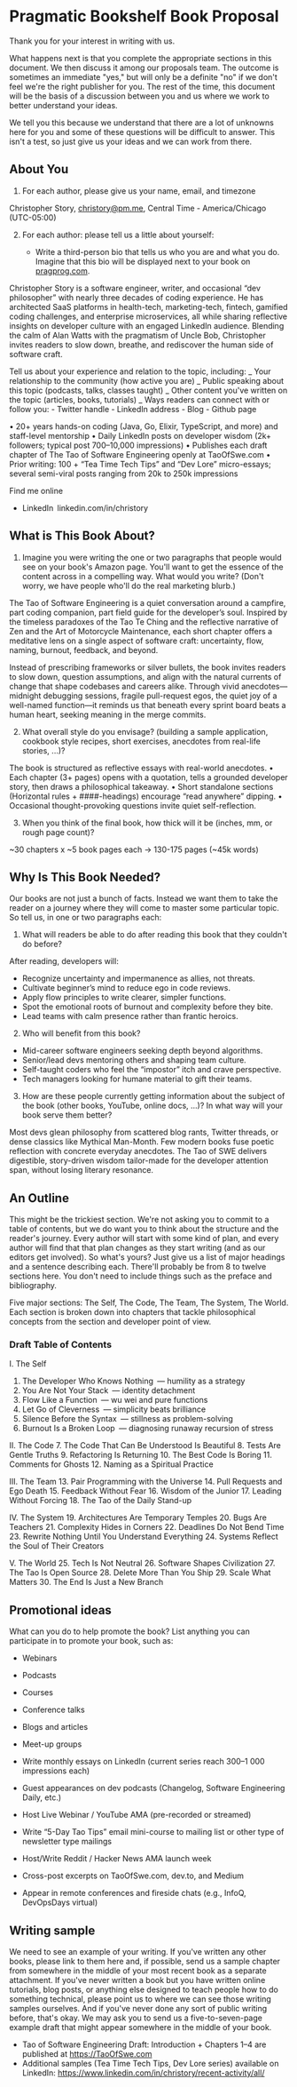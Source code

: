 # Pragmatic Bookshelf Book Proposal

Thank you for your interest in writing with us.

What happens next is that you complete the appropriate sections in this
document. We then discuss it among our proposals team. The outcome is
sometimes an immediate "yes," but will only be a definite "no" if we don't
feel we're the right publisher for you. The rest of the time, this document
will be the basis of a discussion between you and us where we work to
better understand your ideas.

We tell you this because we understand that there are a lot of unknowns here
for you and some of these questions will be difficult to answer. This isn't
a test, so just give us your ideas and we can work from there.

## About You

1. For each author, please give us your name, email, and timezone

Christopher Story, christory@pm.me, Central Time - America/Chicago (UTC-05:00)

2. For each author: please tell us a little about yourself:

   - Write a third-person bio that tells us who you are and what you do.
     Imagine that this bio will be displayed next to your book on
     [pragprog.com](http://pragprog.com).

Christopher Story is a software engineer, writer, and occasional “dev philosopher” with nearly three decades of coding experience. He has architected SaaS platforms in health-tech, marketing-tech, fintech, gamified coding challenges, and enterprise microservices, all while sharing reflective insights on developer culture with an engaged LinkedIn audience. Blending the calm of Alan Watts with the pragmatism of Uncle Bob, Christopher invites readers to slow down, breathe, and rediscover the human side of software craft.

Tell us about your experience and relation to the topic, including:
_ Your relationship to the community (how active you are)
_ Public speaking about this topic (podcasts, talks, classes taught)
_ Other content you've written on the topic (articles, books, tutorials)
_ Ways readers can connect with or follow you: - Twitter handle - LinkedIn address - Blog - Github page

• 20+ years hands-on coding (Java, Go, Elixir, TypeScript, and more) and staff-level mentorship
• Daily LinkedIn posts on developer wisdom (2k+ followers; typical post 700–10,000 impressions)
• Publishes each draft chapter of The Tao of Software Engineering openly at TaoOfSwe.com
• Prior writing: 100 + “Tea Time Tech Tips” and “Dev Lore” micro-essays; several semi-viral posts ranging from 20k to 250k impressions

Find me online

- LinkedIn linkedin.com/in/christory

## What is This Book About?

1. Imagine you were writing the one or two paragraphs that people would see on
   your book's Amazon page. You'll want to get the essence of the content across
   in a compelling way. What would you write? (Don't worry, we have people
   who'll do the real marketing blurb.)

The Tao of Software Engineering is a quiet conversation around a campfire, part coding companion, part field guide for the developer’s soul. Inspired by the timeless paradoxes of the Tao Te Ching and the reflective narrative of Zen and the Art of Motorcycle Maintenance, each short chapter offers a meditative lens on a single aspect of software craft: uncertainty, flow, naming, burnout, feedback, and beyond.

Instead of prescribing frameworks or silver bullets, the book invites readers to slow down, question assumptions, and align with the natural currents of change that shape codebases and careers alike. Through vivid anecdotes—midnight debugging sessions, fragile pull-request egos, the quiet joy of a well-named function—it reminds us that beneath every sprint board beats a human heart, seeking meaning in the merge commits.

2. What overall style do you envisage? (building a sample application, cookbook
   style recipes, short exercises, anecdotes from real-life stories, ...)?

The book is structured as reflective essays with real-world anecdotes.
• Each chapter (3+ pages) opens with a quotation, tells a grounded developer story, then draws a philosophical takeaway.
• Short standalone sections (Horizontal rules + ####-headings) encourage “read anywhere” dipping.
• Occasional thought-provoking questions invite quiet self-reflection.

3. When you think of the final book, how thick will it be (inches, mm, or
   rough page count)?

~30 chapters x ~5 book pages each -> 130-175 pages (~45k words)

## Why Is This Book Needed?

Our books are not just a bunch of facts. Instead we want them to take the
reader on a journey where they will come to master some particular topic. So
tell us, in one or two paragraphs each:

1. What will readers be able to do after reading this book that they couldn't
   do before?

After reading, developers will:

- Recognize uncertainty and impermanence as allies, not threats.
- Cultivate beginner’s mind to reduce ego in code reviews.
- Apply flow principles to write clearer, simpler functions.
- Spot the emotional roots of burnout and complexity before they bite.
- Lead teams with calm presence rather than frantic heroics.

2. Who will benefit from this book?

- Mid-career software engineers seeking depth beyond algorithms.
- Senior/lead devs mentoring others and shaping team culture.
- Self-taught coders who feel the “impostor” itch and crave perspective.
- Tech managers looking for humane material to gift their teams.

3. How are these people currently getting information about the subject of
   the book (other books, YouTube, online docs, ...)? In what way will your
   book serve them better?

Most devs glean philosophy from scattered blog rants, Twitter threads, or dense classics like Mythical Man-Month. Few modern books fuse poetic reflection with concrete everyday anecdotes. The Tao of SWE delivers digestible, story-driven wisdom tailor-made for the developer attention span, without losing literary resonance.

## An Outline

This might be the trickiest section. We're not asking you to commit to a
table of contents, but we do want you to think about the structure and the
reader's journey. Every author will start with some kind of plan, and every
author will find that that plan changes as they start writing (and as our
editors get involved). So what's yours? Just give us a list of major headings
and a sentence describing each. There'll probably be from 8 to twelve
sections here. You don't need to include things such as the preface and
bibliography.

Five major sections: The Self, The Code, The Team, The System, The World.
Each section is broken down into chapters that tackle philosophical concepts from the section and developer point of view.

### Draft Table of Contents

I. The Self

1. The Developer Who Knows Nothing — humility as a strategy
2. You Are Not Your Stack — identity detachment
3. Flow Like a Function — wu wei and pure functions
4. Let Go of Cleverness — simplicity beats brilliance
5. Silence Before the Syntax — stillness as problem-solving
6. Burnout Is a Broken Loop — diagnosing runaway recursion of stress

II. The Code 7. The Code That Can Be Understood Is Beautiful 8. Tests Are Gentle Truths 9. Refactoring Is Returning 10. The Best Code Is Boring 11. Comments for Ghosts 12. Naming as a Spiritual Practice

III. The Team 13. Pair Programming with the Universe 14. Pull Requests and Ego Death 15. Feedback Without Fear 16. Wisdom of the Junior 17. Leading Without Forcing 18. The Tao of the Daily Stand-up

IV. The System 19. Architectures Are Temporary Temples 20. Bugs Are Teachers 21. Complexity Hides in Corners 22. Deadlines Do Not Bend Time 23. Rewrite Nothing Until You Understand Everything 24. Systems Reflect the Soul of Their Creators

V. The World 25. Tech Is Not Neutral 26. Software Shapes Civilization 27. The Tao Is Open Source 28. Delete More Than You Ship 29. Scale What Matters 30. The End Is Just a New Branch

## Promotional ideas

What can you do to help promote the book? List anything you can participate
in to promote your book, such as:

- Webinars
- Podcasts
- Courses
- Conference talks
- Blogs and articles
- Meet-up groups

- Write monthly essays on LinkedIn (current series reach 300–1 000 impressions each)
- Guest appearances on dev podcasts (Changelog, Software Engineering Daily, etc.)
- Host Live Webinar / YouTube AMA (pre-recorded or streamed)
- Write “5-Day Tao Tips” email mini-course to mailing list or other type of newsletter type mailings
- Host/Write Reddit / Hacker News AMA launch week
- Cross-post excerpts on TaoOfSwe.com, dev.to, and Medium
- Appear in remote conferences and fireside chats (e.g., InfoQ, DevOpsDays virtual)

## Writing sample

We need to see an example of your writing. If you've written any other
books, please link to them here and, if possible, send us a sample chapter
from somewhere in the middle of your most recent book as a separate
attachment. If you've never written a book but you have written online
tutorials, blog posts, or anything else designed to teach people how to do
something technical, please point us to where we can see those writing
samples ourselves. And if you've never done any sort of public writing
before, that's okay. We may ask you to send us a five-to-seven-page example
draft that might appear somewhere in the middle of your book.

- Tao of Software Engineering Draft: Introduction + Chapters 1–4 are published at https://TaoOfSwe.com
- Additional samples (Tea Time Tech Tips, Dev Lore series) available on LinkedIn: https://www.linkedin.com/in/christory/recent-activity/all/
